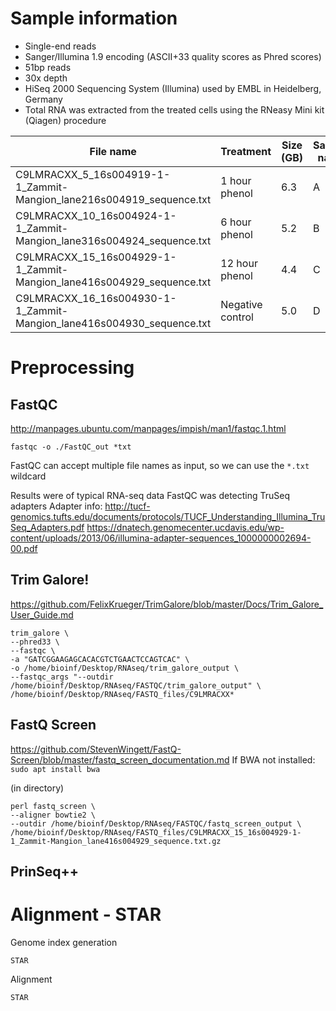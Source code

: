 # Sample information
- Single-end reads
- Sanger/Illumina 1.9 encoding (ASCII+33 quality scores as Phred scores)
- 51bp reads
- 30x depth
- HiSeq 2000 Sequencing System (Illumina) used by EMBL in Heidelberg, Germany
- Total RNA was extracted from the treated cells using the RNeasy Mini kit (Qiagen) procedure

| File name                                                             | Treatment         | Size (GB) | Sample name |
|-----------------------------------------------------------------------|-------------------|-----------|-----------|
| C9LMRACXX_5_16s004919-1-1_Zammit-Mangion_lane216s004919_sequence.txt  | 1 hour phenol  | 6.3      | A      |
| C9LMRACXX_10_16s004924-1-1_Zammit-Mangion_lane316s004924_sequence.txt | 6 hour phenol  | 5.2      | B      |
| C9LMRACXX_15_16s004929-1-1_Zammit-Mangion_lane416s004929_sequence.txt | 12 hour phenol | 4.4      | C      | 
| C9LMRACXX_16_16s004930-1-1_Zammit-Mangion_lane416s004930_sequence.txt | Negative control  | 5.0      | D      |

# Preprocessing

## FastQC
http://manpages.ubuntu.com/manpages/impish/man1/fastqc.1.html

```fastqc -o ./FastQC_out *txt```

FastQC can accept multiple file names as input, so we can use the ```*.txt``` wildcard

Results were of typical RNA-seq data
FastQC was detecting TruSeq adapters 
Adapter info: 
http://tucf-genomics.tufts.edu/documents/protocols/TUCF_Understanding_Illumina_TruSeq_Adapters.pdf
https://dnatech.genomecenter.ucdavis.edu/wp-content/uploads/2013/06/illumina-adapter-sequences_1000000002694-00.pdf

## Trim Galore!
https://github.com/FelixKrueger/TrimGalore/blob/master/Docs/Trim_Galore_User_Guide.md

```
trim_galore \
--phred33 \
--fastqc \
-a "GATCGGAAGAGCACACGTCTGAACTCCAGTCAC" \
-o /home/bioinf/Desktop/RNAseq/trim_galore_output \
--fastqc_args "--outdir /home/bioinf/Desktop/RNAseq/FASTQC/trim_galore_output" \
/home/bioinf/Desktop/RNAseq/FASTQ_files/C9LMRACXX*
```

## FastQ Screen

https://github.com/StevenWingett/FastQ-Screen/blob/master/fastq_screen_documentation.md
If BWA not installed: ```sudo apt install bwa```                   

(in directory)  
```
perl fastq_screen \
--aligner bowtie2 \
--outdir /home/bioinf/Desktop/RNAseq/FASTQC/fastq_screen_output \
/home/bioinf/Desktop/RNAseq/FASTQ_files/C9LMRACXX_15_16s004929-1-1_Zammit-Mangion_lane416s004929_sequence.txt.gz
```

## PrinSeq++
                          

# Alignment - STAR

Genome index generation
```
STAR
```

Alignment
```
STAR
```

